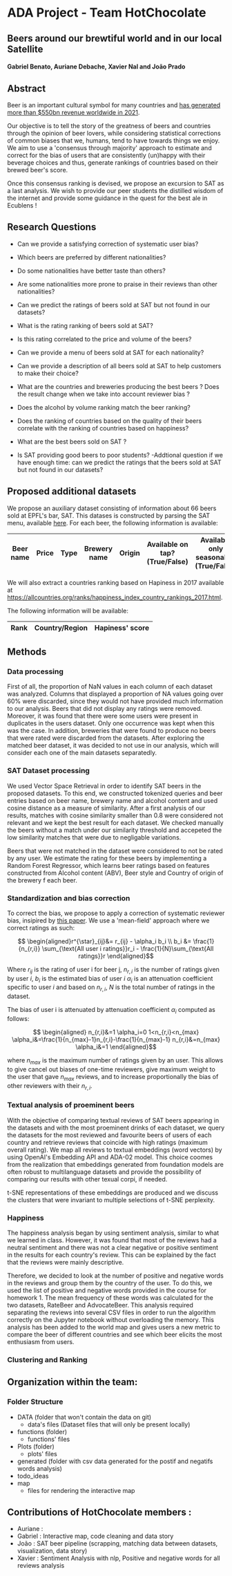 # ADA Project - Team HotChocolate
## Beers around our brewtiful world and in our local Satellite 
#### Gabriel Benato, Auriane Debache, Xavier Nal and João Prado

## Abstract 

Beer is an important cultural symbol for many countries and [has generated more than $550bn revenue worldwide in 2021](https://www.statista.com/outlook/cmo/alcoholic-drinks/beer/worldwide#revenue).

Our objective is to tell the story of the greatness of beers and countries through the opinion of beer lovers, while considering statistical corrections of common biases that we, humans, tend to have towards things we enjoy. We aim to use a 'consensus through majority' approach to estimate and correct for the bias of users that are consistently (un)happy with their beverage choices and thus, generate rankings of countries based on their brewed beer's score.

Once this consensus ranking is devised, we propose an excursion to SAT as a last analysis. We wish to provide our peer students the distilled wisdom of the internet and provide some guidance in the quest for the best ale in Ecublens !

## Research Questions

- Can we provide a satisfying correction of systematic user bias?
- Which beers are preferred by different nationalities? 
- Do some nationalities have better taste than others?
- Are some nationalities more prone to praise in their reviews than other nationalities?
- Can we predict the ratings of beers sold at SAT but not found in our datasets?
- What is the rating ranking of beers sold at SAT?
- Is this rating correlated to the price and volume of the beers?
- Can we provide a menu of beers sold at SAT for each nationality? 
- Can we provide a description of all beers sold at SAT to help customers to make their choice?


- What are the countries and breweries producing the best beers ? Does the result change when we take into account reviewer bias ?
- Does the alcohol by volume ranking match the beer ranking?
- Does the ranking of countries based on the quality of their beers correlate with the ranking of countries based on happiness?
- What are the best beers sold on SAT ? 
- Is SAT providing good beers to poor students? 
-Addtional question if we have enough time: can we predict the ratings that the beers sold at SAT but not found in our datasets?
  
## Proposed additional datasets

We propose an auxiliary dataset consisting of information about 66 beers sold at EPFL's bar, SAT. This datases is constructed by parsing the SAT menu, available [here](https://satellite.bar/bar/). For each beer, the following information is available: 

| Beer name | Price | Type | Brewery name | Origin | Available on tap? (True/False) | Available only seasonally? (True/False) | ABV | Serving volume |
|-----------|-------|------|--------------|--------|------------------|---------------------------|-----|----------------|

We will also extract a countries ranking based on Hapiness in 2017 available at https://allcountries.org/ranks/happiness_index_country_rankings_2017.html.

The following information will be available:

| Rank | Country/Region | Hapiness' score |
|------|----------------|-----------------|

## Methods

### Data processing

First of all, the proportion of NaN values in each column of each dataset was analyzed. Columns that displayed a proportion of NA values going over 60% were discarded, since they would not have provided much information to our analysis. Beers that did not display any ratings were removed. Moreover, it was found that there were some users were present in duplicates in the users dataset. Only one occurrence was kept when this was the case. In addition, breweries that were found to produce no beers that were rated were discarded from the datasets. After exploring the matched beer dataset, it was decided to not use in our analysis, which will consider each one of the main datasets separatedly.

### SAT Dataset processing

We used Vector Space Retrieval in order to identify SAT beers in the proposed datasets. To this end, we constructed tokenized queries and beer entries based on beer name, brewery name and alcohol content and used cosine distance as a measure of similarity. After a first analysis of our results, matches with cosine similarity smaller than 0.8 were considered not relevant and we kept the best result for each dataset. We checked manually the beers without a match under our similarity threshold and accepeted the low similarity matches that were due to negligable variations.

Beers that were not matched in the dataset were considered to not be rated by any user. We estimate the rating for these beers by implementing a Random Forest Regressor, which learns beer ratings based on features constructed from Alcohol content (ABV), Beer style and Country of origin of the brewery f each beer.


### Standardization and bias correction


To correct the bias, we propose to apply a correction of systematic reviewer bias, insipired by [this paper](https://krisjensen.github.io/files/bias_blog.pdf). We use a 'mean-field' approach where we correct ratings as such: 

$$ \begin{aligned}r^{\star}_{ij}&= r_{ij} - \alpha_i b_i \\
b_i &= \frac{1}{n_{r,i}} \sum_{\text{All user i ratings}}r_i - \frac{1}{N}\sum_{\text{All ratings}}r 
\end{aligned}$$

Where $r_{ij}$ is the rating of user i for beer j, $n_{r,i}$ is the number of ratings given by user $i$, $b_i$ is the estimated bias of user $i$ $\alpha_i$ is an attenuation coefficient specific to user $i$ and based on $n_{r,i}$, $N$ is the total number of ratings in the dataset. 

The bias of user i is attenuated by attenuation coefficient $\alpha_i$ computed as follows:

$$ \begin{aligned} n_{r,i}&=1   \alpha_i=0 
1<n_{r,i}<n_{max} \alpha_i&=\frac{1}{n_{max}-1}n_{r,i}-\frac{1}{n_{max}-1} 
n_{r,i}&=n_{max} \alpha_i&=1 \end{aligned}$$

where $n_{max}$ is the maximum number of ratings given by an user. This allows to give cancel out biases of one-time reviewers, give maximum weight to the user that gave $n_{max}$ reviews, and to increase proportionally the bias of other reviewers with their $n_{r,i}$.

### Textual analysis of proeminent beers

With the objective of comparing textual reviews of SAT beers appearing in the datasets and with the most proeminent drinks of each dataset, we query the datasets for the most reviewed and favourite beers of users of each country and retrieve reviews that coincide with high ratings (maximum overall rating). We map all reviews to textual embeddings (word vectors) by using OpenAI's Embedding API and ADA-02 model. This choice coomes from the realization that embeddings generated from foundation models are often robust to multilanguage datasets and provide the possibility of comparing our results with other texual corpi, if needed. 

t-SNE representations of these embeddings are produced and we discuss the clusters that were invariant to multiple selections of t-SNE perplexity.

### Happiness 

The happiness analysis began by using sentiment analysis, similar to what we learned in class. However, it was found that most of the reviews had a neutral sentiment and there was not a clear negative or positive sentiment in the results for each country's review. This can be explained by the fact that the reviews were mainly descriptive.

Therefore, we decided to look at the number of positive and negative words in the reviews and group them by the country of the user. To do this, we used the list of positive and negative words provided in the course for homework 1. The mean frequency of these words was calculated for the two datasets, RateBeer and AdvocateBeer. This analysis required separating the reviews into several CSV files in order to run the algorithm correctly on the Jupyter notebook without overloading the memory. This analysis has been added to the world map and gives users a new metric to compare the beer of different countries and see which beer elicits the most enthusiasm from users.

### Clustering and Ranking

## Organization within the team:

 ### Folder Structure

 - DATA (folder that won't contain the data on git)
   - data's files (Dataset files that will only be present locally)
 - functions (folder)
   - functions' files
 - Plots (folder)
   - plots' files
 - generated (folder with csv data generated for the postif and negatifs words analysis)
 - todo_ideas
 - map
   - files for rendering the interactive map


## Contributions of HotChocolate members :

- Auriane :
- Gabriel : Interactive map, code cleaning and data story
- João : SAT beer pipeline (scrapping, matching data between datasets, visualization, data story)
- Xavier : Sentiment Analysis with nlp, Positive and negative words for all reviews analysis
